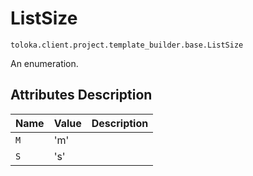 # ListSize
`toloka.client.project.template_builder.base.ListSize`

An enumeration.

## Attributes Description

| Name | Value | Description |
| :------| :-----------| :----------| 
`M`|'m'|<p></p>
`S`|'s'|<p></p>
